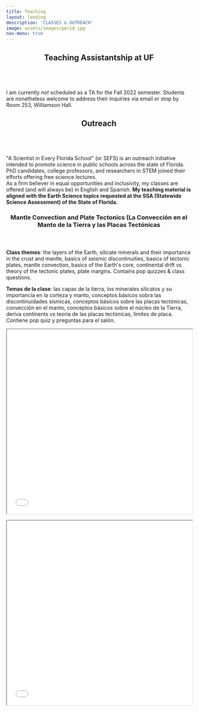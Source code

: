```yaml
---
title: Teaching
layout: landing
description: 'CLASSES & OUTREACH'
image: assets/images/perid.jpg
nav-menu: true
---
```


<!-- Main -->
<div id="main">

<!-- One -->
<section id="one">
	<div class="inner">
		<header class="major">
			<h2>Teaching Assistantship at UF</h2>
		</header>
		<p><br>I am currently <i>not</i> scheduled as a TA for the Fall 2022 semester. Students are nonetheless welcome to address their inquiries via email or stop by Room 253, Williamson Hall.</p>
	</div>
</section>
	
<section id="one">
	<div class="inner">
		<header class="major">
			<h2>Outreach</h2>
		</header>
		<p><br>"A Scientist in Every Florida School" (or SEFS) is an outreach initiative intended to promote science in public schools across the state of Florida. PhD candidates, college professors, and researchers in STEM joined their efforts offering free science lectures.<br> As a firm believer in equal opportunities and inclusivity, my classes are offered (and will always be) in English and Spanish. <b> My teaching material is aligned with the Earth Science topics requested at the SSA (Statewide Science Assessment) of the State of Florida.</b></p>
	</div>
</section>

<!-- Two -->
<section id="two" class="spotlights">
	<section>
		<div class="content">
			<div class="inner">
				<header class="major">
					<h3>Mantle Convection and Plate Tectonics (La Convección en el Manto de la Tierra y las Placas Tectónicas</h3>
				</header>
    <p><b>Class themes</b>: the layers of the Earth, silicate minerals and their importance in the crust and mantle, basics of seismic discontinuities, basics of tectonic plates, mantle convection, basics of the Earth's core, continental drift vs theory of the tectonic plates, plate margins. Contains pop quizzes & class questions. </p>
<p><b>Temas de la clase</b>: las capas de la tierra, los minerales silicatos y su importancia en la corteza y manto, conceptos básicos sobra las discontinuidades sísmicas, conceptos básicos sobre las placas tectónicas, convección en el manto, conceptos básicos sobre el núcleo de la Tierra, deriva continents vs teoria de las placas tectónicas, límites de placa. Contiene pop quiz y preguntas para el salón.</p>
			</div>
			<div class="inner">
				<p><iframe src="assets/images/SEFS_Pres.pdf" width="100%" height="500px"></iframe></p>
				<p><iframe src="assets/images/SEFS_Pres_ESP.pdf" width="100%" height="500px"> </iframe></p>
			</div>
		</div>
	</section>
</section>
